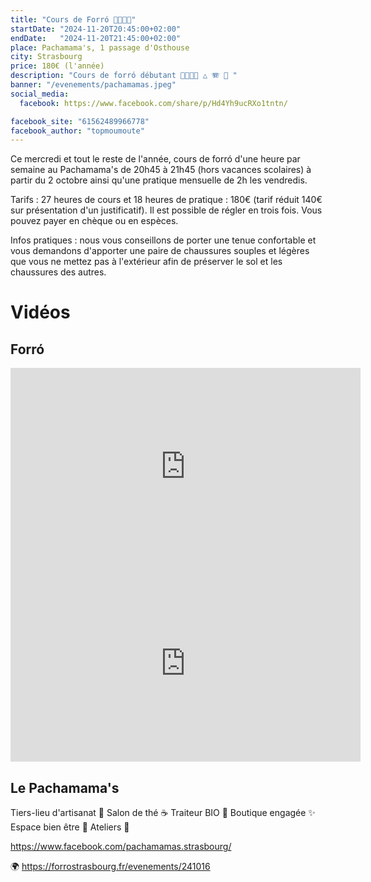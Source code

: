 ```yaml
---
title: "Cours de Forró 💃🇧🇷🕺"
startDate: "2024-11-20T20:45:00+02:00"
endDate:   "2024-11-20T21:45:00+02:00"
place: Pachamama's, 1 passage d'Osthouse
city: Strasbourg
price: 180€ (l'année)
description: "Cours de forró débutant 💃🇧🇷🕺 △ 🪗 🥁 "
banner: "/evenements/pachamamas.jpeg"
social_media:
  facebook: https://www.facebook.com/share/p/Hd4Yh9ucRXo1tntn/

facebook_site: "61562489966778"
facebook_author: "topmoumoute"
---
```


Ce mercredi et tout le reste de l'année, cours de forró d'une heure par semaine au Pachamama's de 20h45 à 21h45 (hors vacances scolaires) à partir du 2 octobre ainsi qu'une pratique mensuelle de 2h les vendredis.

Tarifs : 27 heures de cours et 18 heures de pratique : 180€ (tarif réduit 140€ sur présentation d'un justificatif). Il est possible de régler en trois fois. Vous pouvez payer en chèque ou en espèces.

Infos pratiques : nous vous conseillons de porter une tenue confortable et vous demandons d'apporter une paire de chaussures souples et légères que vous ne mettez pas à l'extérieur afin de préserver le sol et les chaussures des autres.

# Vidéos

## Forró

<iframe width="560" height="315" src="https://www.youtube.com/embed/xCM17UIY6UU" title="YouTube video player" frameborder="0" allow="accelerometer; autoplay; clipboard-write; encrypted-media; gyroscope; picture-in-picture; web-share" referrerpolicy="strict-origin-when-cross-origin" allowfullscreen></iframe>

<iframe width="560" height="315" src="https://www.youtube.com/embed/9O15k6Me0EY" title="YouTube video player" frameborder="0" allow="accelerometer; autoplay; clipboard-write; encrypted-media; gyroscope; picture-in-picture; web-share" referrerpolicy="strict-origin-when-cross-origin" allowfullscreen></iframe>

## Le Pachamama's

Tiers-lieu d'artisanat 🌻 Salon de thé ☕ Traiteur BIO 🥕 Boutique engagée ✨ Espace bien être 🙏 Ateliers 🎨

https://www.facebook.com/pachamamas.strasbourg/

🌍 https://forrostrasbourg.fr/evenements/241016
